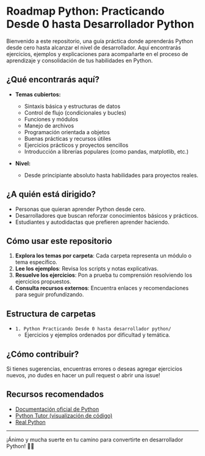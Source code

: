 # Roadmap Python: Practicando Desde 0 hasta Desarrollador Python

Bienvenido a este repositorio, una guía práctica donde aprenderás Python desde cero hasta alcanzar el nivel de desarrollador. Aquí encontrarás ejercicios, ejemplos y explicaciones para acompañarte en el proceso de aprendizaje y consolidación de tus habilidades en Python.

## ¿Qué encontrarás aquí?

- **Temas cubiertos:**  
  - Sintaxis básica y estructuras de datos  
  - Control de flujo (condicionales y bucles)  
  - Funciones y módulos  
  - Manejo de archivos  
  - Programación orientada a objetos  
  - Buenas prácticas y recursos útiles  
  - Ejercicios prácticos y proyectos sencillos  
  - Introducción a librerías populares (como pandas, matplotlib, etc.)

- **Nivel:**  
  - Desde principiante absoluto hasta habilidades para proyectos reales.

## ¿A quién está dirigido?

- Personas que quieran aprender Python desde cero.
- Desarrolladores que buscan reforzar conocimientos básicos y prácticos.
- Estudiantes y autodidactas que prefieren aprender haciendo.

## Cómo usar este repositorio

1. **Explora los temas por carpeta**: Cada carpeta representa un módulo o tema específico.
2. **Lee los ejemplos**: Revisa los scripts y notas explicativas.
3. **Resuelve los ejercicios**: Pon a prueba tu comprensión resolviendo los ejercicios propuestos.
4. **Consulta recursos externos**: Encuentra enlaces y recomendaciones para seguir profundizando.

## Estructura de carpetas

- `1. Python Practicando Desde 0 hasta desarrollador python/`
  - Ejercicios y ejemplos ordenados por dificultad y temática.

## ¿Cómo contribuir?

Si tienes sugerencias, encuentras errores o deseas agregar ejercicios nuevos, ¡no dudes en hacer un pull request o abrir una issue!

## Recursos recomendados

- [Documentación oficial de Python](https://docs.python.org/es/3/)
- [Python Tutor (visualización de código)](https://pythontutor.com/)
- [Real Python](https://realpython.com/)

---

¡Ánimo y mucha suerte en tu camino para convertirte en desarrollador Python! 🚀🐍
